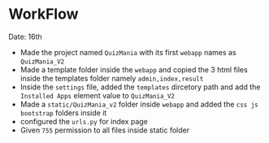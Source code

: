 # WorkFlow

Date: 16th

* Made the project named ```QuizMania``` with its first ```webapp``` names as ```QuizMania_V2```
* Made a template folder inside the ```webapp``` and copied the 3 html files inside the templates folder namely ```admin,index,result```
* Inside the ```settings``` file, added the ```templates``` dircetory path and add the ```Installed Apps``` element value to ```QuizMania_V2```
* Made a ```static/QuizMania_v2``` folder inside ```webapp``` and added the ```css js bootstrap``` folders inside it
* configured the ```urls.py``` for index page
* Given ```755``` permission to all files inside static folder
